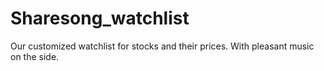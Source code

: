# Sharesong_watchlist
Our customized watchlist for stocks and their prices. With pleasant music on the side. 

